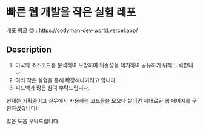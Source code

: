 # 빠른 웹 개발을 작은 실험 레포

베포 링크 😍 : https://codyman-dev-world.vercel.app/

## Description

1. 미국의 소스코드를 분석하여 모방하여 의존성을 제거하여 공유하기 위해 노력합니다.
2. 여러 작은 실험을 통해 확장해나가려고 합니다.
3. 피드백과 많은 참여 부탁드립니다.

현재는 기획중이고 실무에서 사용하는 코드들을 모으다 쌓이면 제대로된 웹 페이지를 구현하겠습니다!!

많은 도움 부탁드립니다.
